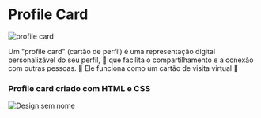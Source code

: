 # Profile Card


![profile card](https://github.com/user-attachments/assets/da0d8dfe-32e7-4c69-befa-40abd973a8b4)




Um "profile card" (cartão de perfil) é uma representação digital personalizável do seu perfil, 🙋
que facilita o compartilhamento e a conexão com outras pessoas. 👬
Ele funciona como um cartão de visita virtual 📱



### Profile card criado com HTML e CSS



![Design sem nome](https://github.com/user-attachments/assets/5764569e-edb9-4321-9b5d-9f0fc174dd2a)



